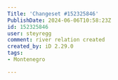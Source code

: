 ```yaml
---
Title: 'Changeset #152325846'
PublishDate: 2024-06-06T10:58:23Z
id: 152325846
user: steyregg
comment: river relation created
created_by: iD 2.29.0
tags:
- Montenegro

---
```


